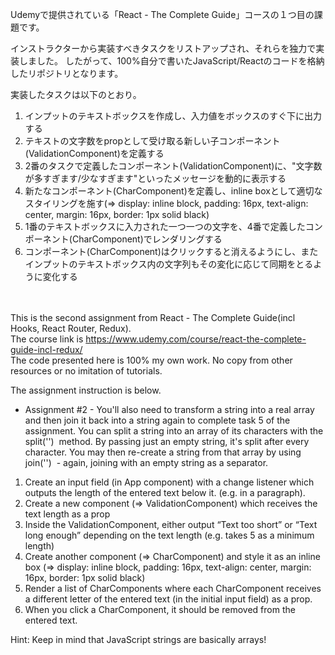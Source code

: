 Udemyで提供されている「React - The Complete Guide」コースの１つ目の課題です。

インストラクターから実装すべきタスクをリストアップされ、それらを独力で実装しました。
したがって、100%自分で書いたJavaScript/Reactのコードを格納したリポジトリとなります。

実装したタスクは以下のとおり。
1. インプットのテキストボックスを作成し、入力値をボックスのすぐ下に出力する
2. テキストの文字数をpropとして受け取る新しい子コンポーネント(ValidationComponent)を定義する
3. 2番のタスクで定義したコンポーネント(ValidationComponent)に、"文字数が多すぎます/少なすぎます"といったメッセージを動的に表示する
4. 新たなコンポーネント(CharComponent)を定義し、inline boxとして適切なスタイリングを施す(=> display: inline block, padding: 16px, text-align: center, margin: 16px, border: 1px solid black)
5. 1番のテキストボックスに入力された一つ一つの文字を、4番で定義したコンポーネント(CharComponent)でレンダリングする
6. コンポーネント(CharComponent)はクリックすると消えるようにし、またインプットのテキストボックス内の文字列もその変化に応じて同期をとるように変化する

　

This is the second assignment from React - The Complete Guide(incl Hooks, React Router, Redux).  
The course link is https://www.udemy.com/course/react-the-complete-guide-incl-redux/  
The code presented here is 100% my own work. No copy from other resources or no imitation of tutorials.

The assignment instruction is below.
- Assignment #2 -
You'll also need to transform a string into a real array and then join it back into a string again to complete task 5 of the assignment.
You can split a string into an array of its characters with the split('')  method. By passing just an empty string, it's split after every character.
You may then re-create a string from that array by using join('')  - again, joining with an empty string as a separator.
1. Create an input field (in App component) with a change listener which outputs the length of the entered text below it. (e.g. in a paragraph).
2. Create a new component (=> ValidationComponent) which receives the text length as a prop
3. Inside the ValidationComponent, either output “Text too short” or “Text long enough” depending on the text length (e.g. takes 5 as a minimum length)
4. Create another component (=> CharComponent) and style it as an inline box (=> display: inline block, padding: 16px, text-align: center, margin: 16px, border: 1px solid black)
5. Render a list of CharComponents where each CharComponent receives a different letter of the entered text (in the initial input field) as a prop.
6. When you click a CharComponent, it should be removed from the entered text.

Hint: Keep in mind that JavaScript strings are basically arrays!
